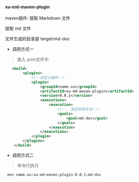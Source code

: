 #### xu-md-maven-plugin

maven插件: 提取 Markdown 文件

提取 md 文件

文件生成的目录是 target/md-doc

- 调用方式一
> 放入 pom文件中
```xml
   <build>
        <plugins>
            <!--自定义插件-->
            <plugin>
                <groupId>name.xu</groupId>
                <artifactId>xu-md-maven-plugin</artifactId>
                <version>0.0.1</version>
                <executions>
                    <execution>
                        <!--  指定目标方法-->
                        <goals>
                            <goal>md-doc</goal>
                        </goals>
                    </execution>
                </executions>
            </plugin>
        </plugins>
    </build>
```
- 调用方式二
> 命令行执行
> 
```shell
 mvn name.xu:xu-md-maven-plugin:0.0.1:md-doc
```